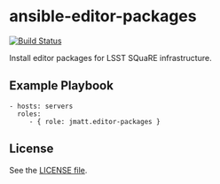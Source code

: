 ansible-editor-packages
=======================

[![Build Status](https://travis-ci.org/jmatt/ansible-editor-packages.svg?branch=master)](https://travis-ci.org/jmatt/ansible-editor-packages)

Install editor packages for LSST SQuaRE infrastructure.

Example Playbook
----------------

    - hosts: servers
      roles:
         - { role: jmatt.editor-packages }

License
-------

See the [LICENSE file](/LICENSE).
